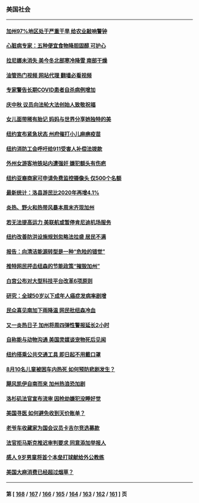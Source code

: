 ### 美国社会
---
#### [加州97%地区处于严重干旱 给农业敲响警钟](../../pages/ncid1078160/n13821995.md?09111645) 
#### [心脏病专家：五种便宜食物降胆固醇 可护心](../../pages/ncid1078160/n13821214.md?09111645) 
#### [拉尼娜未消失 美今冬北部寒冷降雪 南部干燥](../../pages/ncid1078160/n13821935.md?09111645) 
#### [油管热门视频 网站代理 翻墙必看视频](http://209.222.30.114:81/youtube.html?09111645)
#### [专家警告长期COVID患者自杀病例增加](../../pages/ncid1078160/n13821882.md?09111645) 
#### [庆中秋 议员向法轮大法创始人致敬祝福](../../pages/ncid1078160/n13821847.md?09111645) 
#### [女儿面带稀有胎记 妈妈与世界分享她独特的美](../../pages/ncid1078160/n13821418.md?09111645) 
#### [纽约宣布紧急状态 州府催打小儿麻痹疫苗](../../pages/ncid1078160/n13821364.md?09111645) 
#### [纽约消防工会呼吁给911受害人补偿法拨款](../../pages/ncid1078160/n13821356.md?09111645) 
#### [外州女游客地铁站内遭强奸 嫌犯额头有伤疤](../../pages/ncid1078160/n13821360.md?09111645) 
#### [纽约亚裔商家可申请免费监控摄像头 仅500个名额](../../pages/ncid1078160/n13821362.md?09111645) 
#### [最新统计：洛县游民比2020年再增4.1%](../../pages/ncid1078160/n13821277.md?09111645) 
#### [炎热、野火和热带风暴本周末齐现加州](../../pages/ncid1078160/n13821259.md?09111645) 
#### [若无法提高运力 美联航或暂停肯尼迪机场服务](../../pages/ncid1078160/n13820257.md?09111645) 
#### [纽约改善防洪设施规划忽略法拉盛  居民不满](../../pages/ncid1078160/n13820670.md?09111645) 
#### [报告：向清洁能源转型是一种“危险的错觉”](../../pages/ncid1078160/n13820402.md?09111645) 
#### [推特网民抨击纽森的节能政策“摧毁加州”](../../pages/ncid1078160/n13820557.md?09111645) 
#### [白宫公布对大型科技平台改革6项原则](../../pages/ncid1078160/n13820324.md?09111645) 
#### [研究：全球50岁以下成年人癌症发病率剧增](../../pages/ncid1078160/n13820332.md?09111645) 
#### [民众喜见南加下雨降温 网民批纽森冷血](../../pages/ncid1078160/n13820373.md?09111645) 
#### [又一炎热日子 加州将周四弹性警报延长2小时](../../pages/ncid1078160/n13820291.md?09111645) 
#### [自称能与动物沟通 美国灵媒谈宠物死后见闻](../../pages/ncid1078160/n13819940.md?09111645) 
#### [纽约搭乘公共交通工具 即日起不用戴口罩](../../pages/ncid1078160/n13819766.md?09111645) 
#### [8月10名儿童被困车内热死 如何预防悲剧发生？](../../pages/ncid1078160/n13819737.md?09111645) 
#### [飓风凯伊自南而来 加州热浪恐加剧](../../pages/ncid1078160/n13819604.md?09111645) 
#### [洛杉矶法官宣布流审 因抢劫嫌犯没睡好觉](../../pages/ncid1078160/n13819599.md?09111645) 
#### [美国寻医 如何避免收到天价账单？](../../pages/ncid1078160/n13819540.md?09111645) 
#### [老爷车收藏家为国会议员卡吉尔竞选募款](../../pages/ncid1078160/n13819513.md?09111645) 
#### [法官拒马斯克推迟审判要求 同意添加举报人](../../pages/ncid1078160/n13819369.md?09111645) 
#### [感人 9岁男童将首个本垒打球献给外公教练](../../pages/ncid1078160/n13819232.md?09111645) 
#### [美国大麻消费已经超过烟草？](../../pages/ncid1078160/n13819001.md?09111645) 

---
#### 第 [ [168](./168.md?09111645) / [167](./167.md?09111645) / [166](./166.md?09111645) / [165](./165.md?09111645) / [164](./164.md?09111645) / [163](./163.md?09111645) / [162](./162.md?09111645) / [161](./161.md?09111645) ] 页
